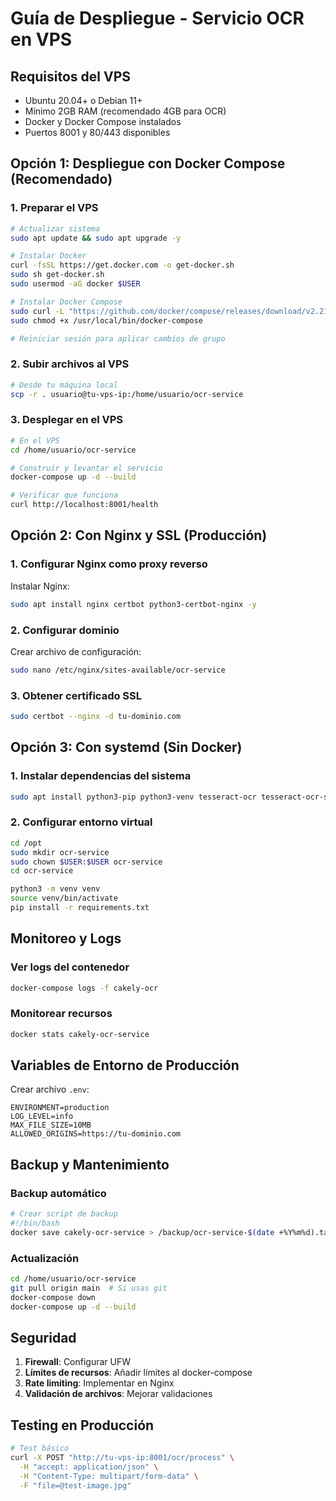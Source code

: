 # Guía de Despliegue - Servicio OCR en VPS

## Requisitos del VPS

- Ubuntu 20.04+ o Debian 11+
- Mínimo 2GB RAM (recomendado 4GB para OCR)
- Docker y Docker Compose instalados
- Puertos 8001 y 80/443 disponibles

## Opción 1: Despliegue con Docker Compose (Recomendado)

### 1. Preparar el VPS

```bash
# Actualizar sistema
sudo apt update && sudo apt upgrade -y

# Instalar Docker
curl -fsSL https://get.docker.com -o get-docker.sh
sudo sh get-docker.sh
sudo usermod -aG docker $USER

# Instalar Docker Compose
sudo curl -L "https://github.com/docker/compose/releases/download/v2.21.0/docker-compose-$(uname -s)-$(uname -m)" -o /usr/local/bin/docker-compose
sudo chmod +x /usr/local/bin/docker-compose

# Reiniciar sesión para aplicar cambios de grupo
```

### 2. Subir archivos al VPS

```bash
# Desde tu máquina local
scp -r . usuario@tu-vps-ip:/home/usuario/ocr-service
```

### 3. Desplegar en el VPS

```bash
# En el VPS
cd /home/usuario/ocr-service

# Construir y levantar el servicio
docker-compose up -d --build

# Verificar que funciona
curl http://localhost:8001/health
```

## Opción 2: Con Nginx y SSL (Producción)

### 1. Configurar Nginx como proxy reverso

Instalar Nginx:

```bash
sudo apt install nginx certbot python3-certbot-nginx -y
```

### 2. Configurar dominio

Crear archivo de configuración:

```bash
sudo nano /etc/nginx/sites-available/ocr-service
```

### 3. Obtener certificado SSL

```bash
sudo certbot --nginx -d tu-dominio.com
```

## Opción 3: Con systemd (Sin Docker)

### 1. Instalar dependencias del sistema

```bash
sudo apt install python3-pip python3-venv tesseract-ocr tesseract-ocr-spa tesseract-ocr-eng poppler-utils -y
```

### 2. Configurar entorno virtual

```bash
cd /opt
sudo mkdir ocr-service
sudo chown $USER:$USER ocr-service
cd ocr-service

python3 -m venv venv
source venv/bin/activate
pip install -r requirements.txt
```

## Monitoreo y Logs

### Ver logs del contenedor

```bash
docker-compose logs -f cakely-ocr
```

### Monitorear recursos

```bash
docker stats cakely-ocr-service
```

## Variables de Entorno de Producción

Crear archivo `.env`:

```env
ENVIRONMENT=production
LOG_LEVEL=info
MAX_FILE_SIZE=10MB
ALLOWED_ORIGINS=https://tu-dominio.com
```

## Backup y Mantenimiento

### Backup automático

```bash
# Crear script de backup
#!/bin/bash
docker save cakely-ocr-service > /backup/ocr-service-$(date +%Y%m%d).tar
```

### Actualización

```bash
cd /home/usuario/ocr-service
git pull origin main  # Si usas git
docker-compose down
docker-compose up -d --build
```

## Seguridad

1. **Firewall**: Configurar UFW
2. **Límites de recursos**: Añadir límites al docker-compose
3. **Rate limiting**: Implementar en Nginx
4. **Validación de archivos**: Mejorar validaciones

## Testing en Producción

```bash
# Test básico
curl -X POST "http://tu-vps-ip:8001/ocr/process" \
  -H "accept: application/json" \
  -H "Content-Type: multipart/form-data" \
  -F "file=@test-image.jpg"
```
